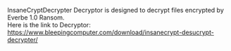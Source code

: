InsaneCryptDecrypter Decryptor is designed to decrypt files encrypted by Everbe 1.0 Ransom.\
Here is the link to Decryptor:\
https://www.bleepingcomputer.com/download/insanecrypt-desucrypt-decrypter/
